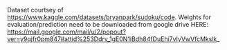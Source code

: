 Dataset courtsey of https://www.kaggle.com/datasets/bryanpark/sudoku/code. 
Weights for evaluation/prediction need to be downloaded from google drive HERE: https://mail.google.com/mail/u/2/popout?ver=y9qjfr0pm847#attid%253Ddrv_1gE0N1iBdh84fDuEhi7vIyVwVfcMkslk_
